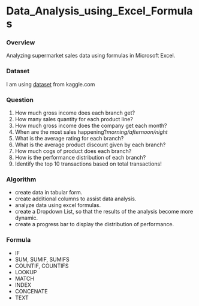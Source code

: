 # Data_Analysis_using_Excel_Formulas
### Overview
Analyzing supermarket sales data using formulas in Microsoft Excel.
### Dataset
I am using [dataset](https://www.kaggle.com/datasets/aungpyaeap/supermarket-sales) from kaggle.com 
### Question
1. How much gross income does each branch get?
2. How many sales quantity for each product line?
3. How much gross income does the company get each month?
4. When are the most sales happening?*morning/afternoon/night*
5. What is the average rating for each branch?
6. What is the average product discount given by each branch?
7. How much cogs of product does each branch?
8. How is the performance distribution of each branch?
9. Identify the top 10 transactions based on total transactions!
### Algorithm
- create data in tabular form.
- create additional columns to assist data analysis.
- analyze data using excel formulas.
- create a Dropdown List, so that the results of the analysis become more dynamic.
- create a progress bar to display the distribution of performance.
### Formula
- IF
- SUM, SUMIF, SUMIFS
- COUNTIF, COUNTIFS
- LOOKUP
- MATCH
- INDEX
- CONCENATE
- TEXT								
